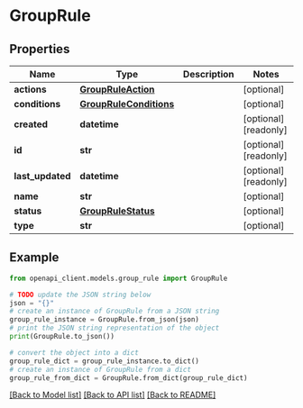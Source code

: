# GroupRule


## Properties

Name | Type | Description | Notes
------------ | ------------- | ------------- | -------------
**actions** | [**GroupRuleAction**](GroupRuleAction.md) |  | [optional] 
**conditions** | [**GroupRuleConditions**](GroupRuleConditions.md) |  | [optional] 
**created** | **datetime** |  | [optional] [readonly] 
**id** | **str** |  | [optional] [readonly] 
**last_updated** | **datetime** |  | [optional] [readonly] 
**name** | **str** |  | [optional] 
**status** | [**GroupRuleStatus**](GroupRuleStatus.md) |  | [optional] 
**type** | **str** |  | [optional] 

## Example

```python
from openapi_client.models.group_rule import GroupRule

# TODO update the JSON string below
json = "{}"
# create an instance of GroupRule from a JSON string
group_rule_instance = GroupRule.from_json(json)
# print the JSON string representation of the object
print(GroupRule.to_json())

# convert the object into a dict
group_rule_dict = group_rule_instance.to_dict()
# create an instance of GroupRule from a dict
group_rule_from_dict = GroupRule.from_dict(group_rule_dict)
```
[[Back to Model list]](../README.md#documentation-for-models) [[Back to API list]](../README.md#documentation-for-api-endpoints) [[Back to README]](../README.md)


